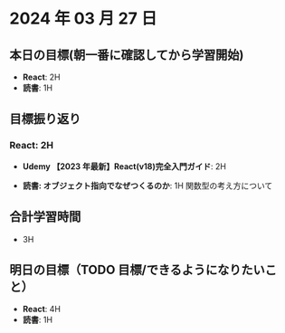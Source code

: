 # 2024 年 03 月 27 日

## 本日の目標(朝一番に確認してから学習開始)

-   **React**: 2H
-   **読書**: 1H

## 目標振り返り

### React: 2H

-   **Udemy 【2023 年最新】React(v18)完全入門ガイド**: 2H

-   **読書: オブジェクト指向でなぜつくるのか**: 1H
    関数型の考え方について

## 合計学習時間

-   3H

## 明日の目標（TODO 目標/できるようになりたいこと）

-   **React**: 4H
-   **読書**: 1H
